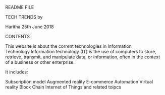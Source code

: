 README FILE

TECH TRENDS by

Haritha
25th June 2018

CONTENTS

This website is about the corrent technologies in Information Technology.Information technology (IT) is the use of computers to store, retrieve, transmit, and manipulate data, or information, often in the context of a business or other enterprise.

It includes:

Subscription model
Augmented reality
E-commerce
Automation
Virtual reality
Block Chain
Internet of Things
and related toipcs



